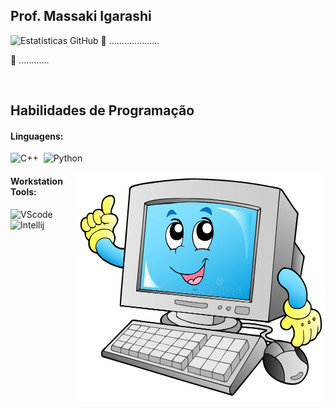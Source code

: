 ## Prof. Massaki Igarashi

![Estatísticas GitHub](https://github-readme-stats.vercel.app/api?username=igarashimassaki&show_icons=true&theme=tokyonight)
:blue_book: ....................

:closed_book: ............

&nbsp;

## Habilidades de Programação

#### Linguagens:
![C++](https://img.icons8.com/?size=50&id=55199&format=png)&nbsp;
![Python](https://img.icons8.com/?size=50&id=12592&format=png)&nbsp;



<img src="https://raw.githubusercontent.com/igarashimassaki/Figuras_e_Icones/refs/heads/main/cartoon-smiling-desktop-computer-19057432.webp" min-width="400px" max-width="400px" width="400px" align="right" alt="Computador iuriCode">

#### Workstation Tools:

![VScode](https://img.shields.io/badge/vscode-4285F4?style=for-the-badge&logo=vscode&logoColor=white)&nbsp;
![Intellij](https://img.shields.io/badge/IntelliJ_IDEA-000000.svg?style=for-the-badge&logo=intellij-idea&logoColor=white)&nbsp;
